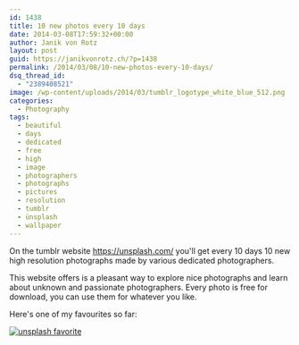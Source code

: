 ```yaml
---
id: 1438
title: 10 new photos every 10 days
date: 2014-03-08T17:59:32+00:00
author: Janik von Rotz
layout: post
guid: https://janikvonrotz.ch/?p=1438
permalink: /2014/03/08/10-new-photos-every-10-days/
dsq_thread_id:
  - "2389408521"
image: /wp-content/uploads/2014/03/tumblr_logotype_white_blue_512.png
categories:
  - Photography
tags:
  - beautiful
  - days
  - dedicated
  - free
  - high
  - image
  - photographers
  - photographs
  - pictures
  - resolution
  - tumblr
  - ünsplash
  - wallpaper
---
```

On the tumblr website <a href="https://unsplash.com/">https://unsplash.com/</a> you'll get every 10 days 10 new high resolution photographs made by various dedicated photographers.

This website offers is a pleasant way to explore nice photographs and learn about unknown and passionate photographers. Every photo is free for download, you can use them for whatever you like.

Here's one of my favourites so far:

[![unsplash favorite](https://janikvonrotz.ch/wp-content/uploads/2014/03/tumblr_n10n4rpjvZ1st5lhmo1_1280.jpg)](https://janikvonrotz.ch/wp-content/uploads/2014/03/tumblr_n10n4rpjvZ1st5lhmo1_1280.jpg)